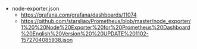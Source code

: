 - node-exporter.json
    + https://grafana.com/grafana/dashboards/11074
    + https://github.com/starsliao/Prometheus/blob/master/node_exporter/1%20%20Node%20Exporter%20for%20Prometheus%20Dashboard%20English%20Version%20%20UPDATE%201102-1572704085938.json